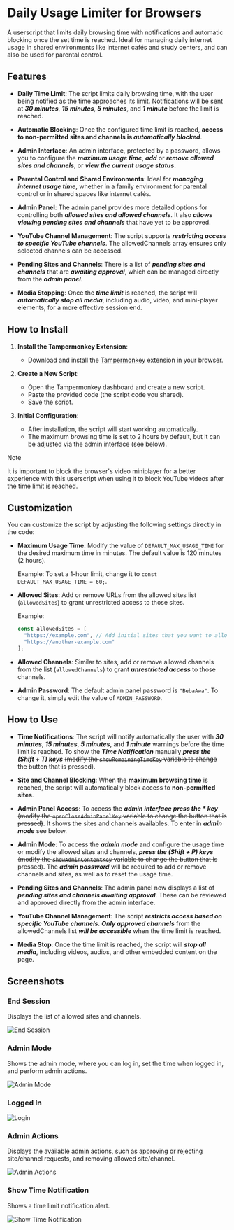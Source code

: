 # Daily Usage Limiter for Browsers

A userscript that limits daily browsing time with notifications and automatic blocking once the set time is reached. Ideal for managing daily internet usage in shared environments like internet cafés and study centers, and can also be used for parental control.

## Features

- **Daily Time Limit**: The script limits daily browsing time, with the user being notified as the time approaches its limit. Notifications will be sent at ***30 minutes***, ***15 minutes***, ***5 minutes***, and ***1 minute*** before the limit is reached.

- **Automatic Blocking**: Once the configured time limit is reached, **access to non-permitted sites and channels is ***automatically blocked*****.

- **Admin Interface**: An admin interface, protected by a password, allows you to configure the ***maximum usage time***, ***add*** or ***remove*** ***allowed sites and channels***, or ***view the current usage status***.

- **Parental Control and Shared Environments**: Ideal for ***managing internet usage time***, whether in a family environment for parental control or in shared spaces like internet cafés.

- **Admin Panel**: The admin panel provides more detailed options for controlling both ***allowed sites and allowed channels***. It also ***allows viewing pending sites and channels*** that have yet to be approved.

- **YouTube Channel Management**: The script supports ***restricting access to specific YouTube channels***. The allowedChannels array ensures only selected channels can be accessed.

- **Pending Sites and Channels**: There is a list of ***pending sites and channels*** that are ***awaiting approval***, which can be managed directly from the ***admin panel***.

- **Media Stopping**: Once the ***time limit*** is reached, the script will ***automatically stop all media***, including audio, video, and mini-player elements, for a more effective session end.

## How to Install

1. **Install the Tampermonkey Extension**:
   - Download and install the [Tampermonkey](https://www.tampermonkey.net/) extension in your browser.
   
2. **Create a New Script**:
   - Open the Tampermonkey dashboard and create a new script.
   - Paste the provided code (the script code you shared).
   - Save the script.

3. **Initial Configuration**:
   - After installation, the script will start working automatically.
   - The maximum browsing time is set to 2 hours by default, but it can be adjusted via the admin interface (see below).

> [!NOTE]  
> It is important to block the browser's video miniplayer for a better experience with this userscript when using it to block YouTube videos after the time limit is reached.

## Customization

You can customize the script by adjusting the following settings directly in the code:

- **Maximum Usage Time**: Modify the value of `DEFAULT_MAX_USAGE_TIME` for the desired maximum time in minutes. The default value is 120 minutes (2 hours).
  
  Example: To set a 1-hour limit, change it to `const DEFAULT_MAX_USAGE_TIME = 60;`.

- **Allowed Sites**: Add or remove URLs from the allowed sites list (`allowedSites`) to grant unrestricted access to those sites.

  Example:
  ```javascript
  const allowedSites = [
    "https://example.com", // Add initial sites that you want to allow here.
    "https://another-example.com"
  ];
  
- **Allowed Channels**: Similar to sites, add or remove allowed channels from the list (`allowedChannels`) to grant ***unrestricted access*** to those channels.

- **Admin Password**: The default admin panel password is `"BebaAwa"`. To change it, simply edit the value of `ADMIN_PASSWORD`.

## How to Use

- **Time Notifications**: The script will notify automatically the user with ***30 minutes***, ***15 minutes***, ***5 minutes***, and ***1 minute*** warnings before the time limit is reached. To show the ***Time Notification*** manually ***press the (Shift + T) keys*** ~~(modify the `showRemainingTimeKey` variable to change the button that is pressed)~~.

- **Site and Channel Blocking**: When the **maximum browsing time** is reached, the script will automatically block access to **non-permitted sites**.
  
- **Admin Panel Access**: To access the ***admin interface*** ***press the * key*** ~~(modify the `openCloseAdminPanelKey` variable to change the button that is pressed)~~. It shows the sites and channels availables. To enter in ***admin mode*** see below.

- **Admin Mode**: To access the ***admin mode*** and configure the usage time or modify the allowed sites and channels, ***press the (Shift + P) keys*** ~~(modify the `showAdminContentKey` variable to change the button that is pressed)~~. The ***admin password*** will be required to add or remove channels and sites, as well as to reset the usage time.
  
- **Pending Sites and Channels**: The admin panel now displays a list of ***pending sites and channels awaiting approval***. These can be reviewed and approved directly from the admin interface.

- **YouTube Channel Management**: The script ***restricts access based on specific YouTube channels***. ***Only approved channels*** from the allowedChannels list ***will be accessible*** when the time limit is reached.

- **Media Stop**: Once the time limit is reached, the script will ***stop all media***, including videos, audios, and other embedded content on the page.

## Screenshots

### End Session

Displays the list of allowed sites and channels.

![End Session](screenshots/endSession.png)

### Admin Mode

Shows the admin mode, where you can log in, set the time when logged in, and perform admin actions.

![Admin Mode](screenshots/adminMode.png)

### Logged In

![Login](screenshots/loggedIn.png)

### Admin Actions

Displays the available admin actions, such as approving or rejecting site/channel requests, and removing allowed site/channel.

![Admin Actions](screenshots/adminActions.png)

### Show Time Notification

Shows a time limit notification alert.

![Show Time Notification](screenshots/showAlert.png)
